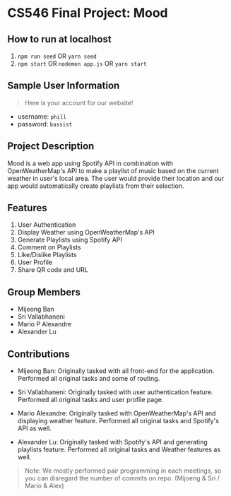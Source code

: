 # CS546 Final Project: Mood

## How to run at localhost

1. `npm run seed` OR `yarn seed`
2. `npm start` OR `nodemon app.js` OR `yarn start`

## Sample User Information

> Here is your account for our website!

- username: `phill`
- password: `bassist`

## Project Description

Mood is a web app using Spotify API in combination with OpenWeatherMap's API to make a playlist of music based on the current weather in user's local area. The user would provide their location and our app would automatically create playlists from their selection.

## Features

1. User Authentication
2. Display Weather using OpenWeatherMap's API
3. Generate Playlists using Spotify API
4. Comment on Playlists
5. Like/Dislike Playlists
6. User Profile
7. Share QR code and URL

## Group Members

- Mijeong Ban
- Sri Vallabhaneni
- Mario P Alexandre
- Alexander Lu

## Contributions

- Mijeong Ban: Originally tasked with all front-end for the application. Performed all original tasks and some of routing.

- Sri Vallabhaneni: Originally tasked with user authentication feature. Performed all original tasks and user profile page.

- Mario Alexandre: Originally tasked with OpenWeatherMap's API and displaying weather feature. Performed all original tasks and Spotify's API as well.

- Alexander Lu: Originally tasked with Spotify's API and generating playlists feature. Performed all original tasks and Weather features as well.

> Note: We mostly performed pair programming in each meetings, so you can disregard the number of commits on repo. (Mijoeng & Sri / Mario & Alex)
